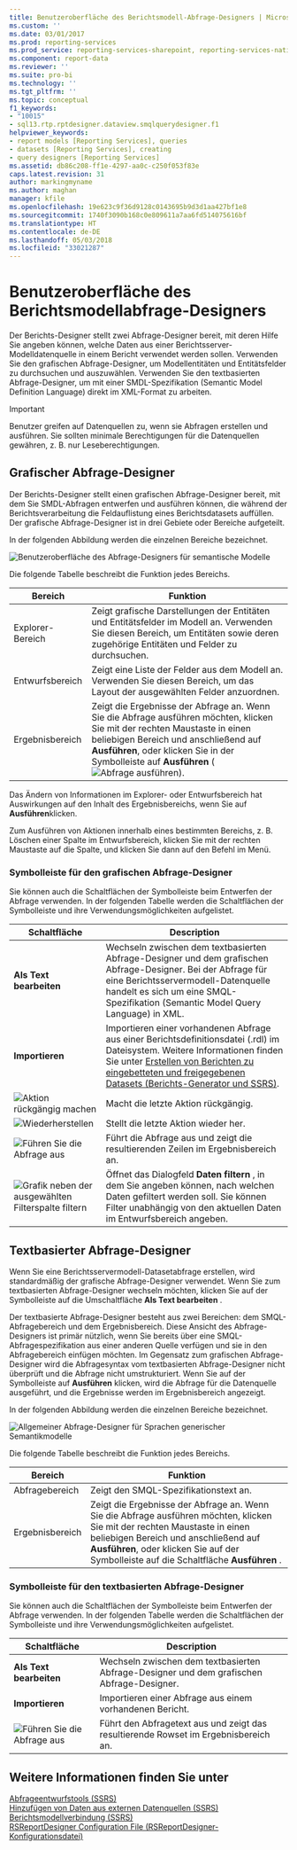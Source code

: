 ```yaml
---
title: Benutzeroberfläche des Berichtsmodell-Abfrage-Designers | Microsoft-Dokumentation
ms.custom: ''
ms.date: 03/01/2017
ms.prod: reporting-services
ms.prod_service: reporting-services-sharepoint, reporting-services-native
ms.component: report-data
ms.reviewer: ''
ms.suite: pro-bi
ms.technology: ''
ms.tgt_pltfrm: ''
ms.topic: conceptual
f1_keywords:
- "10015"
- sql13.rtp.rptdesigner.dataview.smqlquerydesigner.f1
helpviewer_keywords:
- report models [Reporting Services], queries
- datasets [Reporting Services], creating
- query designers [Reporting Services]
ms.assetid: db86c208-ff1e-4297-aa0c-c250f053f83e
caps.latest.revision: 31
author: markingmyname
ms.author: maghan
manager: kfile
ms.openlocfilehash: 19e623c9f36d9128c0143695b9d3d1aa427bf1e8
ms.sourcegitcommit: 1740f3090b168c0e809611a7aa6fd514075616bf
ms.translationtype: HT
ms.contentlocale: de-DE
ms.lasthandoff: 05/03/2018
ms.locfileid: "33021287"
---
```

# <a name="report-model-query-designer-user-interface"></a>Benutzeroberfläche des Berichtsmodellabfrage-Designers
  Der Berichts-Designer stellt zwei Abfrage-Designer bereit, mit deren Hilfe Sie angeben können, welche Daten aus einer Berichtsserver-Modelldatenquelle in einem Bericht verwendet werden sollen. Verwenden Sie den grafischen Abfrage-Designer, um Modellentitäten und Entitätsfelder zu durchsuchen und auszuwählen. Verwenden Sie den textbasierten Abfrage-Designer, um mit einer SMDL-Spezifikation (Semantic Model Definition Language) direkt im XML-Format zu arbeiten.  
  
> [!IMPORTANT]  
>  Benutzer greifen auf Datenquellen zu, wenn sie Abfragen erstellen und ausführen. Sie sollten minimale Berechtigungen für die Datenquellen gewähren, z. B. nur Leseberechtigungen.  
  
## <a name="graphical-query-designer"></a>Grafischer Abfrage-Designer  
 Der Berichts-Designer stellt einen grafischen Abfrage-Designer bereit, mit dem Sie SMDL-Abfragen entwerfen und ausführen können, die während der Berichtsverarbeitung die Feldauflistung eines Berichtsdatasets auffüllen. Der grafische Abfrage-Designer ist in drei Gebiete oder Bereiche aufgeteilt.  
  
 In der folgenden Abbildung werden die einzelnen Bereiche bezeichnet.  
  
 ![Benutzeroberfläche des Abfrage-Designers für semantische Modelle](../../reporting-services/report-data/media/rsqd-dsawmodel-smql.gif "Semantic Model Query Designer UI")  
  
 Die folgende Tabelle beschreibt die Funktion jedes Bereichs.  
  
|Bereich|Funktion|  
|----------|--------------|  
|Explorer-Bereich|Zeigt grafische Darstellungen der Entitäten und Entitätsfelder im Modell an. Verwenden Sie diesen Bereich, um Entitäten sowie deren zugehörige Entitäten und Felder zu durchsuchen.|  
|Entwurfsbereich|Zeigt eine Liste der Felder aus dem Modell an. Verwenden Sie diesen Bereich, um das Layout der ausgewählten Felder anzuordnen.|  
|Ergebnisbereich|Zeigt die Ergebnisse der Abfrage an. Wenn Sie die Abfrage ausführen möchten, klicken Sie mit der rechten Maustaste in einen beliebigen Bereich und anschließend auf **Ausführen**, oder klicken Sie in der Symbolleiste auf **Ausführen** (![Abfrage ausführen](../../reporting-services/report-data/media/rsqdicon-run.gif "Run the query")).|  
  
 Das Ändern von Informationen im Explorer- oder Entwurfsbereich hat Auswirkungen auf den Inhalt des Ergebnisbereichs, wenn Sie auf **Ausführen**klicken.  
  
 Zum Ausführen von Aktionen innerhalb eines bestimmten Bereichs, z. B. Löschen einer Spalte im Entwurfsbereich, klicken Sie mit der rechten Maustaste auf die Spalte, und klicken Sie dann auf den Befehl im Menü.  
  
### <a name="graphical-query-designer-toolbar"></a>Symbolleiste für den grafischen Abfrage-Designer  
 Sie können auch die Schaltflächen der Symbolleiste beim Entwerfen der Abfrage verwenden. In der folgenden Tabelle werden die Schaltflächen der Symbolleiste und ihre Verwendungsmöglichkeiten aufgelistet.  
  
|Schaltfläche|Description|  
|------------|-----------------|  
|**Als Text bearbeiten**|Wechseln zwischen dem textbasierten Abfrage-Designer und dem grafischen Abfrage-Designer. Bei der Abfrage für eine Berichtsservermodell-Datenquelle handelt es sich um eine SMQL-Spezifikation (Semantic Model Query Language) in XML.|  
|**Importieren**|Importieren einer vorhandenen Abfrage aus einer Berichtsdefinitionsdatei (.rdl) im Dateisystem. Weitere Informationen finden Sie unter [Erstellen von Berichten zu eingebetteten und freigegebenen Datasets &#40;Berichts-Generator und SSRS&#41;](../../reporting-services/report-data/report-embedded-datasets-and-shared-datasets-report-builder-and-ssrs.md).|  
|![Aktion rückgängig machen](../../reporting-services/report-data/media/rsqdicon-undo.gif "Undo action")|Macht die letzte Aktion rückgängig.|  
|![Wiederherstellen](../../reporting-services/report-data/media/rsqdicon-redo.gif "Redo action")|Stellt die letzte Aktion wieder her.|  
|![Führen Sie die Abfrage aus](../../reporting-services/report-data/media/rsqdicon-run.gif "Run the query")|Führt die Abfrage aus und zeigt die resultierenden Zeilen im Ergebnisbereich an.|  
|![Grafik neben der ausgewählten Filterspalte filtern](../../reporting-services/report-data/media/rsqdicon-filter.gif "Filter graphic next to selected filter column")|Öffnet das Dialogfeld **Daten filtern** , in dem Sie angeben können, nach welchen Daten gefiltert werden soll. Sie können Filter unabhängig von den aktuellen Daten im Entwurfsbereich angeben.|  
  
## <a name="text-based-query-designer"></a>Textbasierter Abfrage-Designer  
 Wenn Sie eine Berichtsservermodell-Datasetabfrage erstellen, wird standardmäßig der grafische Abfrage-Designer verwendet. Wenn Sie zum textbasierten Abfrage-Designer wechseln möchten, klicken Sie auf der Symbolleiste auf die Umschaltfläche **Als Text bearbeiten** .  
  
 Der textbasierte Abfrage-Designer besteht aus zwei Bereichen: dem SMQL-Abfragebereich und dem Ergebnisbereich. Diese Ansicht des Abfrage-Designers ist primär nützlich, wenn Sie bereits über eine SMQL-Abfragespezifikation aus einer anderen Quelle verfügen und sie in den Abfragebereich einfügen möchten. Im Gegensatz zum grafischen Abfrage-Designer wird die Abfragesyntax vom textbasierten Abfrage-Designer nicht überprüft und die Abfrage nicht umstrukturiert. Wenn Sie auf der Symbolleiste auf **Ausführen** klicken, wird die Abfrage für die Datenquelle ausgeführt, und die Ergebnisse werden im Ergebnisbereich angezeigt.  
  
 In der folgenden Abbildung werden die einzelnen Bereiche bezeichnet.  
  
 ![Allgemeiner Abfrage-Designer für Sprachen generischer Semantikmodelle](../../reporting-services/report-data/media/rsqd-dsawmodel-smql-generic.gif "Generic Semantic Model Language Query Designer")  
  
 Die folgende Tabelle beschreibt die Funktion jedes Bereichs.  
  
|Bereich|Funktion|  
|----------|--------------|  
|Abfragebereich|Zeigt den SMQL-Spezifikationstext an.|  
|Ergebnisbereich|Zeigt die Ergebnisse der Abfrage an. Wenn Sie die Abfrage ausführen möchten, klicken Sie mit der rechten Maustaste in einen beliebigen Bereich und anschließend auf **Ausführen**, oder klicken Sie auf der Symbolleiste auf die Schaltfläche **Ausführen** .|  
  
### <a name="text-based-query-designer-toolbar"></a>Symbolleiste für den textbasierten Abfrage-Designer  
 Sie können auch die Schaltflächen der Symbolleiste beim Entwerfen der Abfrage verwenden. In der folgenden Tabelle werden die Schaltflächen der Symbolleiste und ihre Verwendungsmöglichkeiten aufgelistet.  
  
|Schaltfläche|Description|  
|------------|-----------------|  
|**Als Text bearbeiten**|Wechseln zwischen dem textbasierten Abfrage-Designer und dem grafischen Abfrage-Designer.|  
|**Importieren**|Importieren einer Abfrage aus einem vorhandenen Bericht.|  
|![Führen Sie die Abfrage aus](../../reporting-services/report-data/media/rsqdicon-run.gif "Run the query")|Führt den Abfragetext aus und zeigt das resultierende Rowset im Ergebnisbereich an.|  
  
## <a name="see-also"></a>Weitere Informationen finden Sie unter  
 [Abfrageentwurfstools &#40;SSRS&#41;](../../reporting-services/report-data/query-design-tools-ssrs.md)   
 [Hinzufügen von Daten aus externen Datenquellen (SSRS)](../../reporting-services/report-data/add-data-from-external-data-sources-ssrs.md)   
 [Berichtsmodellverbindung (SSRS)](../../reporting-services/report-data/report-model-connection-ssrs.md)   
 [RSReportDesigner Configuration File (RSReportDesigner-Konfigurationsdatei)](../../reporting-services/report-server/rsreportdesigner-configuration-file.md)  
  
  
